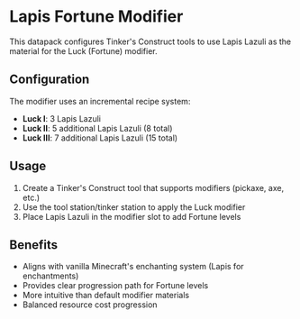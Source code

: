 # Lapis Fortune Modifier

This datapack configures Tinker's Construct tools to use Lapis Lazuli as the material for the Luck (Fortune) modifier.

## Configuration

The modifier uses an incremental recipe system:
- **Luck I**: 3 Lapis Lazuli
- **Luck II**: 5 additional Lapis Lazuli (8 total)  
- **Luck III**: 7 additional Lapis Lazuli (15 total)

## Usage

1. Create a Tinker's Construct tool that supports modifiers (pickaxe, axe, etc.)
2. Use the tool station/tinker station to apply the Luck modifier
3. Place Lapis Lazuli in the modifier slot to add Fortune levels

## Benefits

- Aligns with vanilla Minecraft's enchanting system (Lapis for enchantments)
- Provides clear progression path for Fortune levels
- More intuitive than default modifier materials
- Balanced resource cost progression